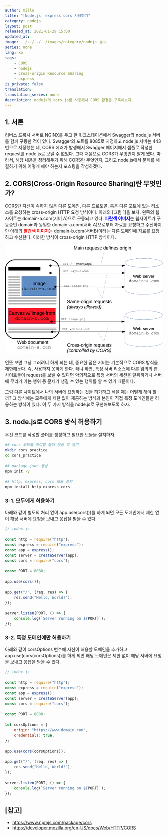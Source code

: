 ```yaml
---
author: millo
title: "[Node.js] express cors 사용하기"
category: nodejs
layout: post
released_at: 2021-01-29 15:00
updated_at:
image: ../../../../images/category/nodejs.jpg
series: none
lang: ko
tags:
    - CORS
    - nodejs
    - Cross-origin Resource Sharing
    - express
is_private: false
translation:
translation_series: none
description: nodejs의 cors.js를 사용해서 CORS 환경을 구축해보자.
---
```


## 1. 서론

리버스 프록시 서버로 NGINX를 두고 한 워크스테이션에서 Swagger와 node.js 서버를 함께 구동한 적이 있다. Swagger의 포트를 8085로 지정하고 node.js 서버는 443번으로 지정했는 데, CORS 에러가 발생해서 Swagger 페이지에서 샘플로 작성한 request를 node.js로 보낼 수 없었다. 그때 처음으로 CORS가 무엇인지 알게 됐다. 따라서, 해당 내용을 정리해두기 위해 CORS란 무엇인지, 그리고 node.js에서 문제를 해결하기 위해 어떻게 해야 하는지 포스팅을 작성하겠다.

## 2. CORS(Cross-Origin Resource Sharing)란 무엇인가?

CORS란 자신이 속하지 않은 다른 도메인, 다른 프로토콜, 혹은 다른 포트에 있는 리소스를 요청하는 cross-origin HTTP 요청 방식이다. 아래의 [그림 1]을 보자. 왼쪽의 웹사이트는 domain-a.com(서버 A)으로 구동되고 있다. <span style="color:blue">**파란색 이미지**</span>는 웹사이트가 구동중인 domain과 동일한 domain-a.com(서버 A)으로부터 자료를 요청하고 수신하지만 아래의 <span style="color:red">**빨간색 이미지**</span>는 domain-b.com(서버B)이라는 다른 도메인에 자료를 요청하고 수신한다. 이러한 방식이 cross-origin HTTP 방식이다.

![](../../../../images/2021/01/cors.png)

언뜻 보면 그냥 그러려니 하게 되는 데, 중요한 점은 서버는 기본적으로 CORS 방식을 제한해둔다. 즉, 사용하지 못하게 한다. 왜냐 하면, 특정 서버 리소스에 다른 임의의 웹 사이트들이 request를 보낼 수 있다면 악의적으로 특정 서버의 세션을 탈취하거나 서버에 무리가 가는 행위 등 문제가 생길 수 있는 행위를 할 수 있기 때문이다.

그럼 다른 사이트에서 나의 서버에 요청하는 것을 허가하고 싶을 때는 어떻게 해야 할까? 그 방식에는 모두에게 제한 없이 제공하는 방식과 본인이 직접 특정 도메인들만 허용하는 방식이 있다. 이 두 가지 방식을 node.js로 구현해보도록 하자.

## 3. node.js로 CORS 방식 허용하기

우선 코드를 작성할 폴더를 생성하고 필요한 모듈들 설치하자.

```bash
## cors 코드를 작성할 폴더 생성 및 열기
mkdir cors_practice
cd cors_practice

## package.json 생성
npm init -y

## http, express, cors 모듈 설치
npm install http express cors
```

### 3-1. 모두에게 허용하기

아래와 같이 별도의 처리 없이 app.use(cors())를 하게 되면 모든 도메인에서 제한 없이 해당 서버에 요청을 보내고 응답을 받을 수 있다.

```js
// index.js

const http = require("http");
const express = require("express");
const app = express();
const server = createServer(app);
const cors = require("cors");

const PORT = 8080;

app.use(cors());

app.get("/", (req, res) => {
    res.send("Hello, World!");
});

server.listen(PORT, () => {
    console.log(`Server running on ${PORT}`);
});
```

### 3-2. 특정 도메인에만 허용하기

아래와 같이 corsOptions 변수에 자신이 허용할 도메인을 추가하고 app.use(cors(corsOptions))를 하게 되면 해당 도메인은 제한 없이 해당 서버에 요청을 보내고 응답을 받을 수 있다.

```js
// index.js

const http = require("http");
const express = require("express");
const app = express();
const server = createServer(app);
const cors = require("cors");

const PORT = 8080;

let corsOptions = {
    origin: "https://www.domain.com",
    credentials: true,
};

app.use(cors(corsOptions));

app.get("/", (req, res) => {
    res.send("Hello, World!");
});

server.listen(PORT, () => {
    console.log(`Server running on ${PORT}`);
});
```

## [참고]

-   https://www.npmjs.com/package/cors
-   https://developer.mozilla.org/en-US/docs/Web/HTTP/CORS

